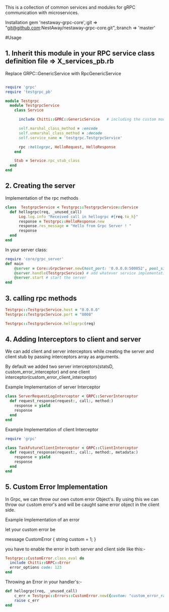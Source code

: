 This is a collection of common services and modules for gRPC communication with microservices.

Installation
gem 'nestaway-grpc-core',:git => "git@github.com:NestAway/nestaway-grpc-core.git",:branch => 'master'

#Usage
## 1. Inherit this module in your RPC service class definition file => X_services_pb.rb

Replace GRPC::GenericService with RpcGenericService


```ruby

require 'grpc'
require 'testgrpc_pb'

module Testgrpc
  module TestgrpcService
    class Service

      include Chitti::GPRC::GenericService   # including the custom module

      self.marshal_class_method = :encode
      self.unmarshal_class_method = :decode
      self.service_name = 'testgrpc.TestgrpcService'

      rpc :hellogrpc, HelloRequest, HelloResponse
    end

    Stub = Service.rpc_stub_class
  end
end

```


## 2. Creating the server


Implementation of the rpc methods
```ruby
class  TestgrpcService < Testgrpc::TestgrpcService::Service
  def hellogrpc(req, _unused_call)
      Log.log.info "Received call in hellogrpc #{req.to_h}"
      response = Testgrpc::HelloResponse.new
      response.res_message = "Hello from Grpc Server ! "
      response
  end
end
```

In your server class:

```ruby
require 'core/grpc_server'
def main
    @server = Core::GrpcServer.new(host_port: '0.0.0.0:500052', pool_size: 10, max_waiting_requests: 10, interceptors: [])
    @server.handle(TestgrpcService) # add whatever service implementations you want to include in server
    @server.start # start the server
end
```

## 3. calling rpc methods

```ruby
Testgrpc::TestgrpcService.host = "0.0.0.0"
Testgrpc::TestgrpcService.port = "8008"

Testgrpc::TestgrpcService.hellogrpc(req)
```


## 4. Adding Interceptors to client and server

We can add client and server interceptors while creating the server and client stub by passing interceptors array as arguments.

By default we added two server interceptors(statsD, custom_error_interceptor) and one client interceptor(custom_error_client_interceptor)

Example Implementation of server Interceptor

```ruby
class ServerRequestLogInterceptor < GRPC::ServerInterceptor
  def request_response(request:, call:, method:)
    response = yield
    response
  end
end

```


Example Implementation of client Interceptor

```ruby
require 'grpc'

class TaskFutureClientInterceptor < GRPC::ClientInterceptor
  def request_response(request:, call:, method:, metadata:)
    response = yield
    response
  end
end

```


## 5. Custom Error Implementation

In Grpc, we can throw our own cutom error Object's. By using this we can throw our custom error's and will be caught same error object in the client side.


Example Implementation of an error

let your custom error be 

message CustomError {
  string custom = 1;
}

you have to enable the error in both server and client side like this:- 

```ruby 
Testgrpc::CustomError.class_eval do
  include Chitti::GRPC::Error
  error_options code: 123
end
```

Throwing an Error in your handler's:-

```ruby
def hellogrpc(req, _unused_call)
    c_err = Testgrpc::Errors::CustomError.new({custom: "custom_error_raised"})
    raise c_err
end
```